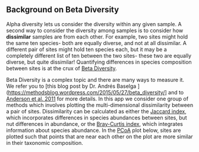 ## Background on Beta Diversity

Alpha diversity lets us consider the diversity within any given sample.  A second way to consider the diversity among samples is to consider how **dissimilar** samples are from each other. For example, two sites might hold the same ten species- both are equally diverse, and not at all dissimilar. A different pair of sites might hold ten species each, but it may be a completely different list of ten between the two sites- these two are equally diverse, but quite dissimilar! Quantifying differences in species composition between sites is at the crux of [Beta Diversity](https://en.wikipedia.org/wiki/Beta_diversity). 

Beta Diversity is a complex topic and there are many ways to measure it. We refer you to  [this blog post by Dr. Andrés Baselga ](https://methodsblog.wordpress.com/2015/05/27/beta_diversity/] and to [Anderson et al. 2011](https://onlinelibrary.wiley.com/doi/abs/10.1111/j.1461-0248.2010.01552.x) for more details. In this app we consider one group of methods which involves plotting the multi-dimensional dissimilarity between a pair of sites. Dissimilarity can be calculated as either the [Jaccard index](https://cals.arizona.edu/classes/rnr555/lecnotes/10.html), which incorporates differences in species abundances between sites, but nut differences in abundance, or the [Bray-Curtis index](https://en.wikipedia.org/wiki/Bray%E2%80%93Curtis_dissimilarity), which integrates information about species abundance. In the [PCoA](https://en.wikipedia.org/wiki/Multidimensional_scaling#Types) plot below, sites are plotted such that points that are near each other on the plot are more similar in their taxonomic composition.



